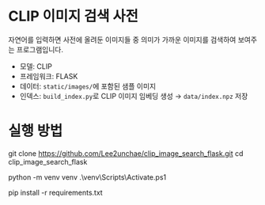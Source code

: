 # CLIP 이미지 검색 사전

자연어를 입력하면 사전에 올려둔 이미지들 중 의미가 가까운 이미지를 검색하여 보여주는 프로그램입니다.  
- 모델: CLIP
- 프레임워크: FLASK
- 데이터: `static/images/`에 포함된 샘플 이미지
- 인덱스: `build_index.py`로 CLIP 이미지 임베딩 생성 → `data/index.npz` 저장

# 실행 방법
git clone https://github.com/Lee2unchae/clip_image_search_flask.git
cd clip_image_search_flask

python -m venv venv
.\venv\Scripts\Activate.ps1

pip install -r requirements.txt

